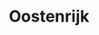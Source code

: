 ---
title: "Oostenrijk"
introtext: "Oostenrijk is een prachtig land gelegen in het midden van Europa. Het is een land zonder kustlijn en grenst aan maar liefst 8 landen! In Oostenrijk kun je niet ontkomen aan de prachtige natuur, waar een groot deel gedomineerd wordt door de Alpen. Vandaar dat Oostenrijk de wintersport bestemming bij uitstek is! "
introimage: "https://lh3.googleusercontent.com/AdYwK4Stz-AfBzRgcQVynrjc8sIroZmFPwZadg_dyP1hlJiBy9VgeLB4qY_j4qS3ZVsDObnEqpUlfqvkyirJwZarNjQClTHW5DNkm5GljLF1RwpIUQkPWOYSq_kd6ZV9jnQqU6vqIw=w800"
surface: "84.000"
inhabitants: "8.800.000"
rate: "1"
valuta: "euro"
main_text: "Mocht je willen genieten van de rust die de Alpen je te bieden hebben, ga dan in de herfst of lente naar Oostenrijk en maak de mooiste wandelingen met indrukwekkende vergezichten. Ook zijn er veel meren waar je in de zomer verkoeling kan vinden tussen de beboste bergen. Oostenrijk zal je niet teleurstellen met al haar prachtige natuur!"
fact_one_text: ""
fact_two_text: ""
bigmac_index: "€ 3,30"
images: "https://lh3.googleusercontent.com/NWEKEavWcvdX9SF6n5GhJGJ0L34gGfeT42q5cJZMnxSKTEVsiwPY_rZ50MPAWXJVCVVjUbgfTco70lISbENZCX0kUBbIBaBXtnK69gKGMcIV_lei_o2Ha5Twc9fF_FINfbczhdGPiA=w800|https://lh3.googleusercontent.com/L5fNsDy345VB6VCGf31fQs3QgAr69jgSSB4_Z2I9YV2dTt7W6H89pknZPk6GU3caNOj4jE4DYFPBKI_4xbzUr2XWxYUuyY3Re6wu3jvQpe0oGdSyQNJf-6hz73yX1CVlkS-yC-_yHg=w800|https://lh3.googleusercontent.com/v1pmTWbMoUI2a5nY8UUq2C83C66y05rcx6-4n7gosZCcvkaBttG1GMVcwwlpxc2RkiL1_OjgAyyzU_KmhurVqDDIyHiu85oA9Hl5sQrePo5eLpumaFGfWG51-0NcsH0vZiDsw_J_uQ=w800|https://lh3.googleusercontent.com/9JXocU8C6SS65FaE6ODuf1Zmv72t2L0h_3Wj9K27k__NrzNAX72KKckcIThydUYTLv7ka_85na4GuxzMqSJCmdylCoS3glRzKyk0iegKMSSSV316JG6hiL1NtC6nSUhH9Q-YILIBfw=w800"
flight_button_title: "Check vluchtprijzen Oostenrijk"
flight_button_url: "https://lt45.net/c/?si=11986&li=1528136&wi=335922&ws=&dl=transport%2Fflights%2Fnl%2Fat%2F%3Flocale%3Dnl-NL%26currency%3DEUR%26market%3DNL"
inspiration_url: "https://partner.bol.com/click/click?p=2&t=url&s=1025999&f=TXL&url=https%3A%2F%2Fwww.bol.com%2Fnl%2Fp%2Faustria%2F9200000067181583%2F&name=Austria%2C%20Lonely%20Planet"
country_code: "at"
hotels_url: "https://www.booking.com/country/at.nl.html?aid=1837623"
continent: "Europa"
---